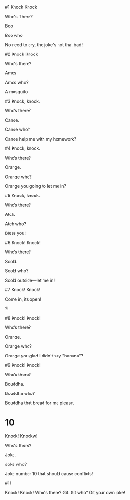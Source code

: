﻿#1
Knock Knock

Who's There?

Boo

Boo who

No need to cry, the joke's not that bad!


#2
Knock Knock

Who's there?

Amos

Amos who?

A mosquito


#3
Knock, knock.

Who’s there?

Canoe.

Canoe who?

Canoe help me with my homework?

#4 
Knock, knock.

Who’s there?

Orange.

Orange who?

Orange you going to let me in?

#5
Knock, knock. 

Who’s there? 

Atch. 

Atch who? 

Bless you!


#6
Knock! Knock!

Who’s there?

Scold.

Scold who?

Scold outside—let me in!


#7
Knock! Knock!

Come in, its open!

?!


#8
Knock! Knock!

Who’s there?

Orange.

Orange who?

Orange you glad I didn't say "banana"?


#9
Knock! Knock!

Who’s there?

Bouddha.

Bouddha who?

Bouddha that bread for me please.

# 10

Knock! Knockw!

Who's there?

Joke.

Joke who?

Joke number 10 that should cause conflicts!

#11

Knock! Knock!
Who's there? 
Git.
Git who?
Git your own joke!